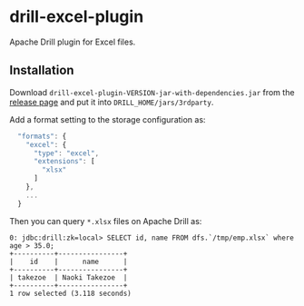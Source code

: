 drill-excel-plugin
==================
Apache Drill plugin for Excel files.

Installation
----

Download `drill-excel-plugin-VERSION-jar-with-dependencies.jar` from the [release page](https://github.com/bizreach/drill-excel-plugin/releases) and put it into `DRILL_HOME/jars/3rdparty`.

Add a format setting to the storage configuration as:

```javascript
  "formats": {
    "excel": {
      "type": "excel",
      "extensions": [
        "xlsx"
      ]
    },
    ...
  }
```

Then you can query `*.xlsx` files on Apache Drill as:

```
0: jdbc:drill:zk=local> SELECT id, name FROM dfs.`/tmp/emp.xlsx` where age > 35.0;
+----------+----------------+
|    id    |      name      |
+----------+----------------+
| takezoe  | Naoki Takezoe  |
+----------+----------------+
1 row selected (3.118 seconds)
```
